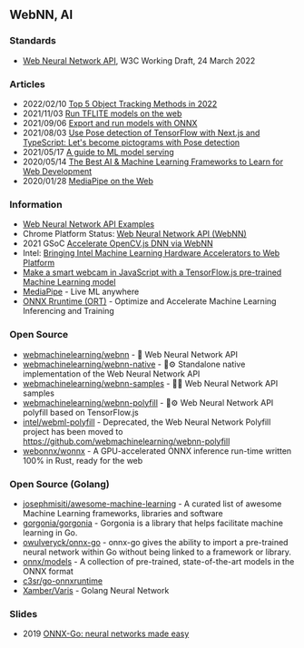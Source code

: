 ## WebNN, AI


### Standards
- [Web Neural Network API](https://www.w3.org/TR/webnn/), W3C Working Draft, 24 March 2022


### Articles
- 2022/02/10 [Top 5 Object Tracking Methods in 2022](https://www.linkedin.com/pulse/top-5-object-tracking-methods-2022-ritesh-kanjee)
- 2021/11/03 [Run TFLITE models on the web](https://gilberttanner.com/blog/run-tflite-models-on-the-web)
- 2021/09/06 [Export and run models with ONNX](https://dev.to/neuml/export-and-run-models-with-onnx-fof)
- 2021/08/03 [Use Pose detection of TensorFlow with Next.js and TypeScript: Let's become pictograms with Pose detection](https://dev.to/yuikoito/tensorflow-next-js-typescript-let-s-become-pictograms-with-pose-detection-tokyo2020-17ia)
- 2021/05/17 [A guide to ML model serving](https://ubuntu.com/blog/guide-to-ml-model-serving)
- 2020/05/14 [The Best AI & Machine Learning Frameworks to Learn for Web Development](https://www.freecodecamp.org/news/best-ai-machine-learning-frameworks-for-web-development/)
- 2020/01/28 [MediaPipe on the Web](https://developers.googleblog.com/2020/01/mediapipe-on-web.html)


### Information
- [Web Neural Network API Examples](https://intel.github.io/webml-polyfill/examples/)
- Chrome Platform Status: [Web Neural Network API (WebNN)](https://chromestatus.com/feature/5738583487938560)
- 2021 GSoC [Accelerate OpenCV.js DNN via WebNN](https://summerofcode.withgoogle.com/archive/2021/projects/4779460481515520)
- Intel: [Bringing Intel Machine Learning Hardware Accelerators to Web Platform](https://www.intel.com/content/www/us/en/developer/articles/technical/machine-learning-hw-accelerators-web-platform.html)
- [Make a smart webcam in JavaScript with a TensorFlow.js pre-trained Machine Learning model](https://codelabs.developers.google.com/codelabs/tensorflowjs-object-detection#0)
- [MediaPipe](https://mediapipe.dev) - Live ML anywhere
- [ONNX Rruntime (ORT)](https://onnxruntime.ai/) - Optimize and Accelerate Machine Learning Inferencing and Training



### Open Source
- [webmachinelearning/webnn](https://github.com/webmachinelearning/webnn) - 🧠 Web Neural Network API
- [webmachinelearning/webnn-native](https://github.com/webmachinelearning/webnn-native) - 🧠⚙️ Standalone native implementation of the Web Neural Network API
- [webmachinelearning/webnn-samples](https://github.com/webmachinelearning/webnn-samples) - 🧠✨ Web Neural Network API samples
- [webmachinelearning/webnn-polyfill](https://github.com/webmachinelearning/webnn-polyfill) - 🧠⚙️ Web Neural Network API polyfill based on TensorFlow.js
- [intel/webml-polyfill](https://github.com/intel/webml-polyfill) - Deprecated, the Web Neural Network Polyfill project has been moved to https://github.com/webmachinelearning/webnn-polyfill
- [webonnx/wonnx](https://github.com/webonnx/wonnx) - A GPU-accelerated ONNX inference run-time written 100% in Rust, ready for the web



### Open Source (Golang)
- [josephmisiti/awesome-machine-learning](https://github.com/josephmisiti/awesome-machine-learning) - A curated list of awesome Machine Learning frameworks, libraries and software
- [gorgonia/gorgonia](https://github.com/gorgonia/gorgonia) - Gorgonia is a library that helps facilitate machine learning in Go.
- [owulveryck/onnx-go](https://github.com/owulveryck/onnx-go) - onnx-go gives the ability to import a pre-trained neural network within Go without being linked to a framework or library.
- [onnx/models](https://github.com/onnx/models) - A collection of pre-trained, state-of-the-art models in the ONNX format
- [c3sr/go-onnxruntime](https://github.com/c3sr/go-onnxruntime)
- [Xamber/Varis](https://github.com/Xamber/Varis) - Golang Neural Network



### Slides
- 2019 [ONNX-Go: neural networks made easy](https://speakerdeck.com/owulveryck/onnx-go-neural-networks-made-easy)




